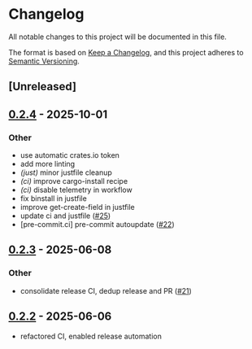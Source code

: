 # Changelog

All notable changes to this project will be documented in this file.

The format is based on [Keep a Changelog](https://keepachangelog.com/en/1.0.0/),
and this project adheres to [Semantic Versioning](https://semver.org/spec/v2.0.0.html).

## [Unreleased]

## [0.2.4](https://github.com/nyurik/http-content-range/compare/v0.2.3...v0.2.4) - 2025-10-01

### Other

- use automatic crates.io token
- add more linting
- *(just)* minor justfile cleanup
- *(ci)* improve cargo-install recipe
- *(ci)* disable telemetry in workflow
- fix binstall in justfile
- improve get-create-field in justfile
- update ci and justfile ([#25](https://github.com/nyurik/http-content-range/pull/25))
- [pre-commit.ci] pre-commit autoupdate ([#22](https://github.com/nyurik/http-content-range/pull/22))

## [0.2.3](https://github.com/nyurik/http-content-range/compare/v0.2.2...v0.2.3) - 2025-06-08

### Other

- consolidate release CI, dedup release and PR ([#21](https://github.com/nyurik/http-content-range/pull/21))

## [0.2.2](https://github.com/nyurik/http-content-range/compare/v0.2.1...v0.2.2) - 2025-06-06

- refactored CI, enabled release automation
